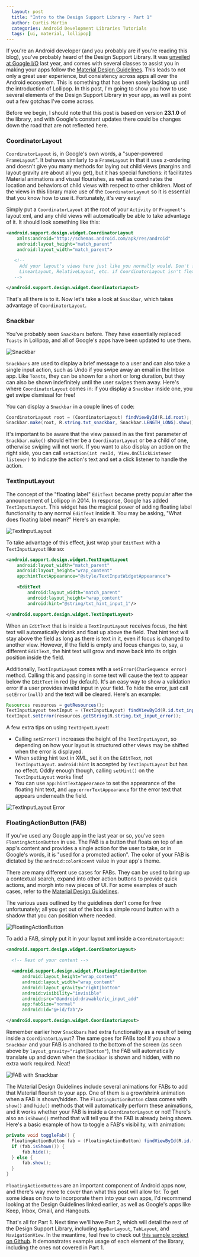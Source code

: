 ```yaml
---
  layout: post
  title: "Intro to the Design Support Library - Part 1"
  author: Curtis Martin
  categories: Android Development Libraries Tutorials
  tags: [ui, material, lollipop]
---
```


If you're an Android developer (and you probably are if you're reading this blog), you've probably heard of the Design Support Library. It was [unveiled at Google I/O](http://android-developers.blogspot.com/2015/05/android-design-support-library.html) last year, and comes with several classes to assist you in making your apps follow the [Material Design Guidelines](https://www.google.com/design/spec/material-design/introduction.html). This leads to not only a great user experience, but consistency across apps all over the Android ecosystem. This is something that has been sorely lacking up until the introduction of Lollipop. In this post, I'm going to show you how to use several elements of the Design Support Library in your app, as well as point out a few gotchas I've come across.

<!--more-->

Before we begin, I should note that this post is based on version __23.1.0__ of the library, and with Google's constant updates there could be changes down the road that are not reflected here.

### CoordinatorLayout

`CoordinatorLayout` is, in Google's own words, a "super-powered `FrameLayout`". It behaves similarly to a `FrameLayout` in that it uses z-ordering and doesn't give you many methods for laying out child views (margins and layout gravity are about all you get), but it has special functions: it facilitates Material animations and visual flourishes, as well as coordinates the location and behaviors of child views with respect to other children. Most of the views in this library make use of the `CoordinatorLayout` so it is essential that you know how to use it. Fortunately, it's very easy!

Simply put a `CoordinatorLayout` at the root of your `Activity` or `Fragment's` layout xml, and any child views will automatically be able to take advantage of it. It should look something like this:

```xml
<android.support.design.widget.CoordinatorLayout
    xmlns:android="http://schemas.android.com/apk/res/android"
    android:layout_height="match_parent"
    android:layout_width="match_parent">

   <!-- 
     Add your layout's views here just like you normally would. Don't forget to add a root 
     LinearLayout, RelativeLayout, etc. if CoordinatorLayout isn't flexible enough for your needs.
   -->

</android.support.design.widget.CoordinatorLayout>
```

That's all there is to it. Now let's take a look at `Snackbar`, which takes advantage of `CoordinatorLayout`.

### Snackbar

You've probably seen `Snackbars` before. They have essentially replaced `Toasts` in Lollipop, and all of Google's apps have been updated to use them.

![Snackbar](/assets/2016-03-14-design-support-lib/snackbar.gif)

`Snackbars` are used to display a brief message to a user and can also take a single input action, such as Undo if you swipe away an email in the Inbox app. Like `Toasts`, they can be shown for a short or long duration, but they can also be shown indefinitely until the user swipes them away. Here's where `CoordinatorLayout` comes in: if you display a `Snackbar` inside one, you get swipe dismissal for free!

You can display a `Snackbar` in a couple lines of code:

```java
CoordinatorLayout root = (CoordinatorLayout) findViewById(R.id.root);
Snackbar.make(root, R.string.txt_snackbar, Snackbar.LENGTH_LONG).show();
```

It's important to be aware that the view passed in as the first parameter of `Snackbar.make()` should either be a `CoordinatorLayout` or be a child of one, otherwise swiping will not work. If you want to also display an action on the right side, you can call `setAction(int resId, View.OnClickListener listener)` to indicate the action's text and set a click listener to handle the action.

### TextInputLayout

The concept of the "floating label" `EditText` became pretty popular after the announcement of Lollipop in 2014. In response, Google has added `TextInputLayout`. This widget has the magical power of adding floating label functionality to any normal `EditText` inside it. You may be asking, "What does floating label mean?" Here's an example:

![TextInputLayout](/assets/2016-03-14-design-support-lib/textinputlayout.gif)

To take advantage of this effect, just wrap your `EditText` with a `TextInputLayout` like so:

```xml
<android.support.design.widget.TextInputLayout
    android:layout_width="match_parent"
    android:layout_height="wrap_content"
    app:hintTextAppearance="@style/TextInputWidgetAppearance">

    <EditText
        android:layout_width="match_parent"
        android:layout_height="wrap_content"
        android:hint="@string/txt_hint_input_1"/>

</android.support.design.widget.TextInputLayout>
```

When an `EditText` that is inside a `TextInputLayout` receives focus, the hint text will automatically shrink and float up above the field. That hint text will stay above the field as long as there is text in it, even if focus is changed to another view. However, if the field is empty and focus changes to, say, a different `EditText`, the hint text will grow and move back into its origin position inside the field.

Additionally, `TextInputLayout` comes with a `setError(CharSequence error)` method. Calling this and passing in some text will cause the text to appear below the `EditText` in red (by default). It's an easy way to show a validation error if a user provides invalid input in your field. To hide the error, just call `setError(null)` and the text will be cleared. Here's an example:

```java
Resources resources = getResources();
TextInputLayout textInput = (TextInputLayout) findViewById(R.id.txt_input_2);
textInput.setError(resources.getString(R.string.txt_input_error));
```

A few extra tips on using `TextInputLayout`:

* Calling `setError()` increases the height of the `TextInputLayout`, so depending on how your layout is structured other views may be shifted when the error is displayed.
* When setting hint text in XML, set it on the `EditText`, not `TextInputLayout`. `android:hint` is accepted by `TextInputLayout` but has no effect. Oddly enough though, calling `setHint()` on the `TextInputLayout` works fine!
* You can use `app:hintTextAppearance` to set the appearance of the floating hint text, and `app:errorTextAppearance` for the error text that appears underneath the field.

![TextInputLayout Error](/assets/2016-03-14-design-support-lib/textinputlayouterror.gif)

### FloatingActionButton (FAB)

If you've used any Google app in the last year or so, you've seen `FloatingActionButton` in use. The FAB is a button that floats on top of an app's content and provides a single action for the user to take, or in Google's words, it is "used for a promoted action". The color of your FAB is dictated by the `android:colorAccent` value in your app's theme.

There are many different use cases for FABs. They can be used to bring up a contextual search, expand into other action buttons to provide quick actions, and morph into new pieces of UI. For some examples of such cases, refer to the [Material Design Guidelines](https://www.google.com/design/spec/components/buttons-floating-action-button.html#buttons-floating-action-button-transitions).

The various uses outlined by the guidelines don't come for free unfortunately; all you get out of the box is a simple round button with a shadow that you can position where needed.

![FloatingActionButton](/assets/2016-03-14-design-support-lib/fab.gif)

To add a FAB, simply put it in your layout xml inside a `CoordinatorLayout`:

```xml
<android.support.design.widget.CoordinatorLayout>

  <!-- Rest of your content -->

  <android.support.design.widget.FloatingActionButton
      android:layout_height="wrap_content"
      android:layout_width="wrap_content"
      android:layout_gravity="right|bottom"
      android:visibility="invisible"
      android:src="@android:drawable/ic_input_add"
      app:fabSize="normal"
      android:id="@+id/fab"/>

</android.support.design.widget.CoordinatorLayout>
```

Remember earlier how `Snackbars` had extra functionality as a result of being inside a `CoordinatorLayout`? The same goes for FABs too! If you show a `Snackbar` and your FAB is anchored to the bottom of the screen (as seen above by `layout_gravity="right|bottom"`), the FAB will automatically translate up and down when the `Snackbar` is shown and hidden, with no extra work required. Neat!

![FAB with Snackbar](/assets/2016-03-14-design-support-lib/fab-snackbar.gif)

The Material Design Guidelines include several animations for FABs to add that Material flourish to your app. One of them is a grow/shrink animation when a FAB is shown/hidden. The `FloatingActionButton` class comes with `show()` and `hide()` methods that will automatically perform these animations, and it works whether your FAB is inside a `CoordinatorLayout` or not! There's also an `isShown()` method that will tell you if the FAB is already being shown. Here's a basic example of how to toggle a FAB's visibility, with animation:

```java
private void toggleFab() {
  FloatingActionButton fab = (FloatingActionButton) findViewById(R.id.fab);
  if (fab.isShown()) {
      fab.hide();
  } else {
      fab.show();
  }
}
```

`FloatingActionButtons` are an important component of Android apps now, and there's way more to cover than what this post will allow for. To get some ideas on how to incorporate them into your own apps, I'd recommend looking at the Design Guidelines linked earlier, as well as Google's apps like Keep, Inbox, Gmail, and Hangouts.

That's all for Part 1. Next time we'll have Part 2, which will detail the rest of the Design Support Library, including `AppBarLayout`, `TabLayout`, and `NavigationView`. In the meantime, feel free to check out [this sample project on Github](https://github.com/curtinmartis/Design-Support-Demo). It demonstrates example usage of each element of the library, including the ones not covered in Part 1.
